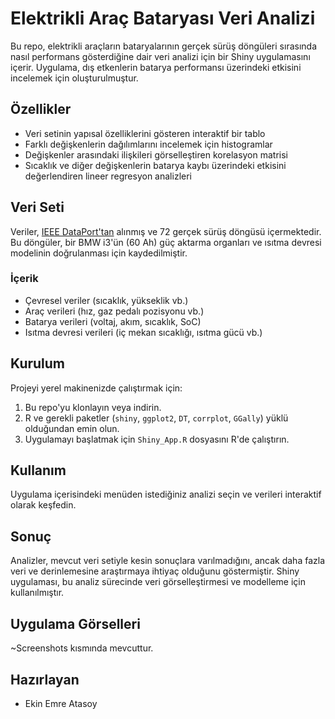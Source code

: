
# Elektrikli Araç Bataryası Veri Analizi

Bu repo, elektrikli araçların bataryalarının gerçek sürüş döngüleri sırasında nasıl performans gösterdiğine dair veri analizi için bir Shiny uygulamasını içerir. Uygulama, dış etkenlerin batarya performansı üzerindeki etkisini incelemek için oluşturulmuştur.

## Özellikler

- Veri setinin yapısal özelliklerini gösteren interaktif bir tablo
- Farklı değişkenlerin dağılımlarını incelemek için histogramlar
- Değişkenler arasındaki ilişkileri görselleştiren korelasyon matrisi
- Sıcaklık ve diğer değişkenlerin batarya kaybı üzerindeki etkisini değerlendiren lineer regresyon analizleri

## Veri Seti

Veriler, [IEEE DataPort'tan](https://ieee-dataport.org/open-access/battery-and-heating-data-real-driving-cycles) alınmış ve 72 gerçek sürüş döngüsü içermektedir. Bu döngüler, bir BMW i3'ün (60 Ah) güç aktarma organları ve ısıtma devresi modelinin doğrulanması için kaydedilmiştir.

### İçerik

- Çevresel veriler (sıcaklık, yükseklik vb.)
- Araç verileri (hız, gaz pedalı pozisyonu vb.)
- Batarya verileri (voltaj, akım, sıcaklık, SoC)
- Isıtma devresi verileri (iç mekan sıcaklığı, ısıtma gücü vb.)

## Kurulum

Projeyi yerel makinenizde çalıştırmak için:

1. Bu repo'yu klonlayın veya indirin.
2. R ve gerekli paketler (`shiny`, `ggplot2`, `DT`, `corrplot`, `GGally`) yüklü olduğundan emin olun.
3. Uygulamayı başlatmak için `Shiny_App.R` dosyasını R'de çalıştırın.

## Kullanım

Uygulama içerisindeki menüden istediğiniz analizi seçin ve verileri interaktif olarak keşfedin.

## Sonuç

Analizler, mevcut veri setiyle kesin sonuçlara varılmadığını, ancak daha fazla veri ve derinlemesine araştırmaya ihtiyaç olduğunu göstermiştir. Shiny uygulaması, bu analiz sürecinde veri görselleştirmesi ve modelleme için kullanılmıştır.

## Uygulama Görselleri

~Screenshots kısmında mevcuttur.

## Hazırlayan

- Ekin Emre Atasoy
